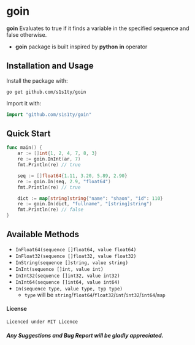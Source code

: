 # goin
**goin** Evaluates to true if it finds a variable in the specified sequence and false otherwise.

* **goin** package is built inspired by **python** **in** operator

## Installation and Usage

Install the package with:
```
go get github.com/s1s1ty/goin
```
Import it with:
```go
import "github.com/s1s1ty/goin"
```

## Quick Start

```go
func main() {
	ar := []int{1, 2, 4, 7, 8, 3}
	re := goin.InInt(ar, 7)
	fmt.Println(re) // true

	seq := []float64{1.11, 3.20, 5.89, 2.90}
	re := goin.In(seq, 2.9, "float64")
	fmt.Println(re) // true

	dict := map[string]string{"name": "shaon", "id": 110}
	re := goin.In(dict, "fullname", "[string]string")
	fmt.Println(re) // false
}
```
## Available Methods

- `InFloat64(sequence []float64, value float64)`
- `InFloat32(sequence []float32, value float32)`
- `InString(sequence []string, value string)`
- `InInt(sequence []int, value int)`
- `InInt32(sequence []int32, value int32)`
- `InInt64(sequence []int64, value int64)`
- `In(sequence type, value type, typ type)`
	* `type` will be `string`/`float64`/`float32`/`int`/`int32`/`int64`/`map`


#### License
    Licenced under MIT Licence

##### Any Suggestions and Bug Report will be gladly appreciated.